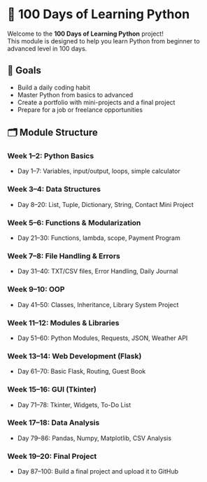 # 💯 100 Days of Learning Python

Welcome to the **100 Days of Learning Python** project!  
This module is designed to help you learn Python from beginner to advanced level in 100 days.

## 🚀 Goals
- Build a daily coding habit  
- Master Python from basics to advanced  
- Create a portfolio with mini-projects and a final project  
- Prepare for a job or freelance opportunities  

## 🗂️ Module Structure

### Week 1–2: Python Basics  
- Day 1–7: Variables, input/output, loops, simple calculator  

### Week 3–4: Data Structures  
- Day 8–20: List, Tuple, Dictionary, String, Contact Mini Project  

### Week 5–6: Functions & Modularization  
- Day 21–30: Functions, lambda, scope, Payment Program  

### Week 7–8: File Handling & Errors  
- Day 31–40: TXT/CSV files, Error Handling, Daily Journal  

### Week 9–10: OOP  
- Day 41–50: Classes, Inheritance, Library System Project  

### Week 11–12: Modules & Libraries  
- Day 51–60: Python Modules, Requests, JSON, Weather API  

### Week 13–14: Web Development (Flask)  
- Day 61–70: Basic Flask, Routing, Guest Book  

### Week 15–16: GUI (Tkinter)  
- Day 71–78: Tkinter, Widgets, To-Do List  

### Week 17–18: Data Analysis  
- Day 79–86: Pandas, Numpy, Matplotlib, CSV Analysis  

### Week 19–20: Final Project  
- Day 87–100: Build a final project and upload it to GitHub
